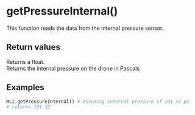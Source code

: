 # getPressureInternal()

This function reads the data from the internal pressure sensor.

## Return values

Returns a float.  
Returns the internal pressure on the drone in Pascals

## Examples

```py
MLI.getPressureInternal() # Assuming internal pressure of 101.32 pa
# returns 101.32
```
